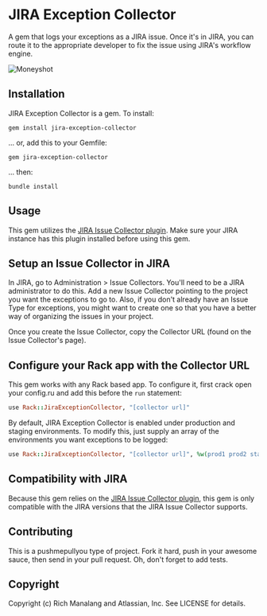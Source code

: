 # JIRA Exception Collector

A gem that logs your exceptions as a JIRA issue. Once it's in JIRA, you can route it to
the appropriate developer to fix the issue using JIRA's workflow engine.

![Moneyshot](https://img.skitch.com/20111130-b3f5rj9q95wh9txjrygyeaexn4.png)

## Installation

JIRA Exception Collector is a gem. To install:

    gem install jira-exception-collector

... or, add this to your Gemfile:

    gem jira-exception-collector

... then:

    bundle install


## Usage

This gem utilizes the [JIRA Issue Collector plugin](https://plugins.atlassian.com/583856).
Make sure your JIRA instance has this plugin installed before using this gem.

## Setup an Issue Collector in JIRA

In JIRA, go to Administration > Issue Collectors. You'll need to be a JIRA administrator
to do this. Add a new Issue Collector pointing to the project you want the exceptions to
go to. Also, if you don't already have an Issue Type for exceptions, you might want to
create one so that you have a better way of organizing the issues in your project.

Once you create the Issue Collector, copy the Collector URL (found on the Issue Collector's
page).

## Configure your Rack app with the Collector URL

This gem works with any Rack based app. To configure it, first crack open your config.ru
and add this before the `run` statement:

````ruby
use Rack::JiraExceptionCollector, "[collector url]"
````

By default, JIRA Exception Collector is enabled under production and staging environments.
To modify this, just supply an array of the environments you want exceptions to be logged:

````ruby
use Rack::JiraExceptionCollector, "[collector url]", %w(prod1 prod2 stage deploy)
````

## Compatibility with JIRA

Because this gem relies on the [JIRA Issue Collector plugin](https://plugins.atlassian.com/583856),
this gem is only compatible with the JIRA versions that the JIRA Issue Collector supports.

## Contributing

This is a pushmepullyou type of project. Fork it hard, push in your awesome sauce, then 
send in your pull request. Oh, don't forget to add tests.

## Copyright

Copyright (c) Rich Manalang and Atlassian, Inc. See LICENSE for details.
